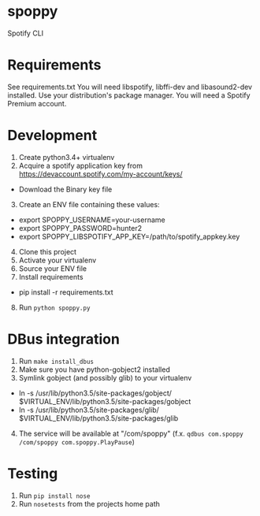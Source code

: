 # spoppy
Spotify CLI

# Requirements

See requirements.txt
You will need libspotify, libffi-dev and libasound2-dev installed. Use your distribution's package manager.
You will need a Spotify Premium account.

# Development

1. Create python3.4+ virtualenv
2. Acquire a spotify application key from https://devaccount.spotify.com/my-account/keys/
  * Download the Binary key file
3. Create an ENV file containing these values:
  * export SPOPPY_USERNAME=your-username
  * export SPOPPY_PASSWORD=hunter2
  * export SPOPPY_LIBSPOTIFY_APP_KEY=/path/to/spotify_appkey.key
4. Clone this project
5. Activate your virtualenv
6. Source your ENV file
7. Install requirements
  * pip install -r requirements.txt
8. Run `python spoppy.py`

# DBus integration

1. Run `make install_dbus`
2. Make sure you have python-gobject2 installed
3. Symlink gobject (and possibly glib) to your virtualenv
  * ln -s /usr/lib/python3.5/site-packages/gobject/ $VIRTUAL_ENV/lib/python3.5/site-packages/gobject
  * ln -s /usr/lib/python3.5/site-packages/glib/ $VIRTUAL_ENV/lib/python3.5/site-packages/glib
4. The service will be available at "/com/spoppy" (f.x. `qdbus com.spoppy /com/spoppy com.spoppy.PlayPause`)

# Testing

1. Run `pip install nose`
2. Run `nosetests` from the projects home path
